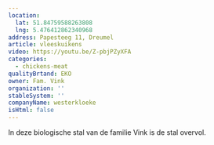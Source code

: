 ```yaml
---
location:
  lat: 51.84759588263808
  lng: 5.476412862340968
address: Papesteeg 11, Dreumel
article: vleeskuikens
video: https://youtu.be/Z-pbjPZyXFA
categories:
  - chickens-meat
qualityBrtand: EKO
owner: Fam. Vink
organization: ''
stableSystem: ''
companyName: westerkloeke
isHtml: false
---
```

In deze biologische stal van de familie Vink is de stal overvol.
